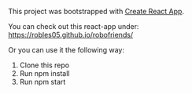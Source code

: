 This project was bootstrapped with [Create React App](https://github.com/facebookincubator/create-react-app).

You can check out this react-app under: https://robles05.github.io/robofriends/

Or you can use it the following way:
  1. Clone this repo
  2. Run npm install
  3. Run npm start
